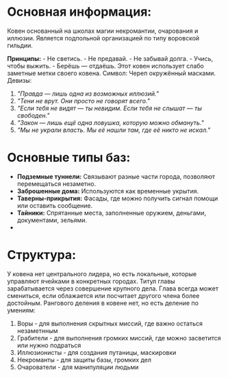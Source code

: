 # Основная информация:
Ковен основанный на школах магии некромантии, очарования и иллюзии. Является подпольной организацией по типу воровской гильдии.

**Принципы:**
    - Не светись.
    - Не предавай.
    - Не забывай долга.
    - Учись, чтобы выжить.
    - Берёшь — отдаёшь.
Этот ковен использует слабо заметные метки своего ковена.
Символ: Череп окружённый масками.
Девизы:
1. _"Правда — лишь одна из возможных иллюзий."_
2. _"Тени не врут. Они просто не говорят всего."_
3. _"Если тебя не видят — ты невидим. Если тебя не слышат — ты свободен."_
4. _"Закон — лишь ещё одна ловушка, которую можно обмануть."_
5. _"Мы не украли власть. Мы её нашли там, где её никто не искал."_

# Основные типы баз:
- **Подземные туннели:** Связывают разные части города, позволяют перемещаться незаметно.
- **Заброшенные дома:** Используются как временные укрытия.
- **Таверны-прикрытия:** Фасады, где можно получить сигнал помощи или оставить сообщение.
- **Тайники:** Спрятанные места, заполненные оружием, деньгами, документами, зельями.
- 
# Структура:
У ковена нет центрального лидера, но есть локальные, которые управляют ячейками в конкретных городах. Титул главы зарабатывается через совершение крупного дела. Глава всегда может смениться, если облажается или посчитает другого члена более достойным.
Рангового деления в ковене нет, но есть деление по умениям:
1. Воры - для выполнения скрытных миссий, где важно остаться незаметнным
2. Грабители - для выполнения громких миссий, где можно засветится или нужно подраться
3. Иллюзионисты - для создания путаницы, маскировки
4. Некроманты - для защиты базы, громких дел
5. Очарователи - для манипуляции людьми 